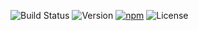 ![Build Status](https://img.shields.io/github/workflow/status/jrauschenbusch/turf-voronoi-delaunay/node.js/main?style=for-the-badge)
![Version](https://img.shields.io/github/package-json/v/jrauschenbusch/turf-voronoi-delaunay?style=for-the-badge)
[![npm](https://img.shields.io/npm/v/turf-voronoi-delaunay.svg)](https://www.npmjs.com/package/turf-voronoi-delaunay?style=for-the-badge)
![License](https://img.shields.io/github/license/jrauschenbusch/turf-voronoi-delaunay?style=for-the-badge)
